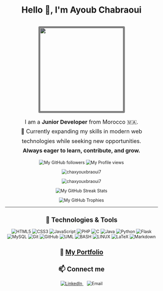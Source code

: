 <div align="center">
  <h1 style="display: inline-block; margin: 0; line-height: 1.2;">Hello 👋, I'm Ayoub Chabraoui</h1>
  <div align="center">
  <p>
  <img style="filter: brightness(0.5) contrast(1); margin-top: 22px; border: 5px solid white; border-radius: 0.25em" width="275" src="https://media0.giphy.com/media/v1.Y2lkPTc5MGI3NjExYTljMzk1dnA2Z2t6aGgxbThtdzU3NGxwMXNqN3JmaGk5aG5nZmZnaSZlcD12MV9pbnRlcm5hbF9naWZfYnlfaWQmY3Q9Zw/S9d8XB557e8phGLBVS/giphy.gif">
  </p>
</div>
<div align="center"><p style="font-size: 18px; line-height: 1.75; margin: 0.25px;">
  <p style="font-size: 18px; line-height: 1.75; margin: 0.25px;">
  I am a <strong>Junior Developer</strong> from Morocco 🇲🇦.<br>
  🌱 Currently expanding my skills in modern web technologies while seeking new opportunities.<br>
  <strong>Always eager to learn, contribute, and grow.</strong>
</p>
  <p>
    <img alt="My GitHub followers" src="https://img.shields.io/github/followers/chaxyouxbraoui7?style=flat">
    <img alt="My Profile views" src="https://komarev.com/ghpvc/?username=chaxyouxbraoui7&style=flat">
  </p>
  <p>
    <img src="https://github-readme-stats.vercel.app/api/top-langs?username=chaxyouxbraoui7&show_icons=true&locale=en&layout=compact&bg_color=1a1a1a&0000ff&text_color=ffffff" alt="chaxyouxbraoui7"/>
  </p>
  <p>
    <img src="https://github-readme-stats.vercel.app/api?username=chaxyouxbraoui7&show_icons=true&locale=en&theme=github_dark" alt="chaxyouxbraoui7"/>
  </p>
  <p>
    <img src="https://github-readme-streak-stats.herokuapp.com/?user=chaxyouxbraoui7&theme=github-dark&stroke=0000ff&ring=ff0000&border=0000ff&fire=ffd700&currStreakLabel=0000ff&border=ffffff&sideLabels=ffffff&dates=aaaaaa" alt="My GitHub Streak Stats"/>
  </p>
  <p>
  <img src="https://github-profile-trophy.vercel.app/?username=chaxyouxbraoui7&theme=darkhub&row=1&column=5&margin-w=10" alt="My GitHub Trophies"/>
  </p>
</div>
<hr>

<h2>🔧 Technologies &amp; Tools</h2>
<div align="center">
<p>
  <img alt="HTML5" src="https://img.shields.io/badge/HTML5-E34F26?logo=html5&logoColor=white">
<img alt="CSS3" src="https://img.shields.io/badge/CSS3-1572B6?logo=css3&logoColor=white">
<img alt="JavaScript" src="https://img.shields.io/badge/JavaScript-323330?logo=javascript&logoColor=F7DF1E">
<img alt="PHP" src="https://img.shields.io/badge/PHP-777BB4?logo=php&logoColor=white">
<img alt="C" src="https://img.shields.io/badge/C-005C84?logo=c&logoColor=white">
<img alt="Java" src="https://img.shields.io/badge/Java-E34F26?logo=java&logoColor=white">
<img alt="Python" src="https://img.shields.io/badge/Python-3776AB?logo=python&logoColor=white">
<img alt="Flask" src="https://img.shields.io/badge/Flask-092E20?logo=flask&logoColor=white">
<img alt="MySQL" src="https://img.shields.io/badge/MySQL-4479A1?logo=mysql&logoColor=white">
<img alt="Git" src="https://img.shields.io/badge/Git-F05032?logo=git&logoColor=white">
<img alt="GitHub" src="https://img.shields.io/badge/GitHub-181717?logo=github&logoColor=white">
<img alt="UML" src="https://img.shields.io/badge/UML-181717?logo=uml&logoColor=white">
<img alt="BASH" src="https://img.shields.io/badge/BASH-4EAA25?logo=gnu-bash&logoColor=white">
<img alt="LINUX" src="https://img.shields.io/badge/Linux-FCC624?logo=linux&logoColor=black">
<img alt="LaTeX" src="https://img.shields.io/badge/LaTeX-008080?logo=latex&logoColor=white">
<img alt="Markdown" src="https://img.shields.io/badge/Markdown-000000?logo=markdown&logoColor=white">
</p>
</div>

<h2>🌟 <a href="https://chaxyouxbraoui7.github.io/portfolio/">My Portfolio</a></h2>

<h2>📫 Connect me</h2>
<div align="center">
<p>
  <a href="https://www.linkedin.com/in/ayoub-chabraoui/">
    <img alt="LinkedIn" src="https://img.shields.io/badge/LinkedIn-0077B5?logo=linkedin&logoColor=white">
  </a>
  &nbsp;&nbsp;
  <a href="mailto:mr.ayoub.chabraoui@gmail.com" style="text-decoration: none; cursor: text;">
  <img src="https://img.shields.io/badge/Email-mr.ayoub.chabraoui%40gmail.com-blue.svg" alt="Email">
  </a>
</p>
</div>
